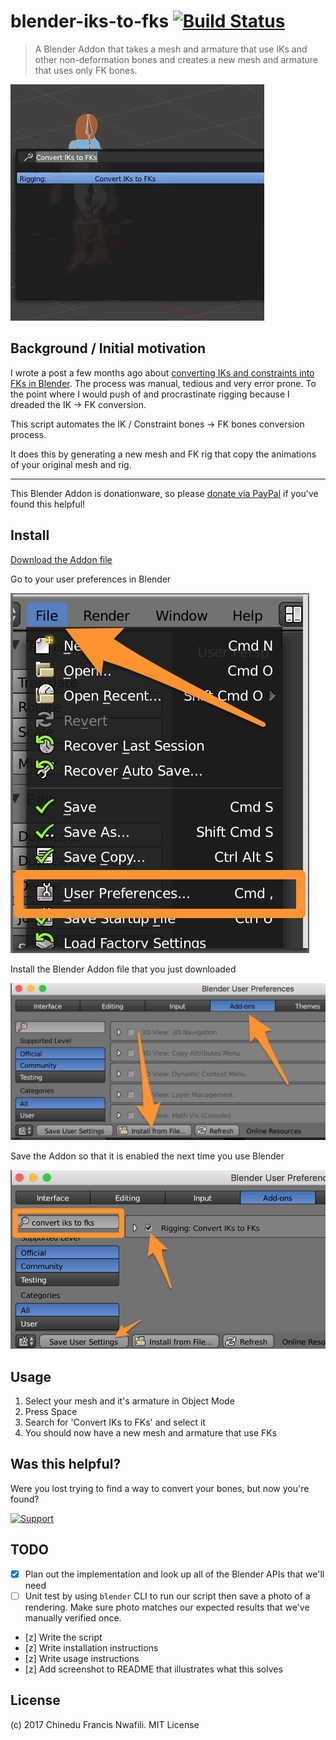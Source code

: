 blender-iks-to-fks [![Build Status](https://travis-ci.org/chinedufn/blender-iks-to-fks.svg?branch=master)](https://travis-ci.org/chinedufn/blender-iks-to-fks)
===========

> A Blender Addon that takes a mesh and armature that use IKs and other non-deformation bones and
creates a new mesh and armature that uses only FK bones.

![example gif](screenshots/iks-to-fks.gif)

## Background / Initial motivation

I wrote a post a few months ago about [converting IKs and constraints into FKs in Blender](http://chinedufn.com/blender-export-iks-constraints/).
The process was manual, tedious and very error prone. To the point where I would push of and procrastinate rigging because I dreaded the IK -> FK conversion.

This script automates the IK / Constraint bones -> FK bones conversion process.

It does this by generating a new mesh and FK rig that copy the animations of your original mesh and rig.

---

This Blender Addon is donationware, so please [donate via PayPal](https://paypal.me/chinedufn) if you've found this helpful!

## Install

[Download the Addon file](https://github.com/chinedufn/blender-iks-to-fks/releases/download/1.1.0/convert-ik-to-fk.py)

Go to your user preferences in Blender

![user preferences](screenshots/user-preferences.png)

Install the Blender Addon file that you just downloaded

![install addon](screenshots/install-addon.png)

Save the Addon so that it is enabled the next time you use Blender

![save settings](screenshots/save-settings.png)

## Usage

1. Select your mesh and it's armature in Object Mode
2. Press Space
3. Search for 'Convert IKs to FKs' and select it
4. You should now have a new mesh and armature that use FKs

## Was this helpful?

Were you lost trying to find a way to convert your bones, but now you're found?

[![Support](https://www.paypalobjects.com/en_US/i/btn/btn_donateCC_LG.gif)](https://www.paypal.me/chinedufn)

## TODO

- [x] Plan out the implementation and look up all of the Blender APIs that we'll need
- [ ] Unit test by using `blender` CLI to run our script then save a photo of a rendering. Make sure photo matches our expected results that we've manually verified once.
- [z] Write the script
- [z] Write installation instructions
- [z] Write usage instructions
- [z] Add screenshot to README that illustrates what this solves

## License

(c) 2017 Chinedu Francis Nwafili. MIT License
